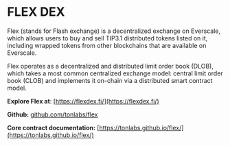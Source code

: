 # FLEX DEX

Flex (stands for Flash exchange) is a decentralized exchange on Everscale, which allows users to buy and sell TIP3.1 distributed tokens listed on it, including wrapped tokens from other blockchains that are available on Everscale.

Flex operates as a decentralized and distributed limit order book (DLOB), which takes a most common centralized exchange model: central limit order book (CLOB) and implements it on-chain via a distributed smart contract model.

**Explore Flex at**: [https://flexdex.fi/](https://flexdex.fi/)

**Github:** [github.com/tonlabs/flex](https://github.com/tonlabs/flex)

**Core contract documentation:** [https://tonlabs.github.io/flex/](https://tonlabs.github.io/flex/)
